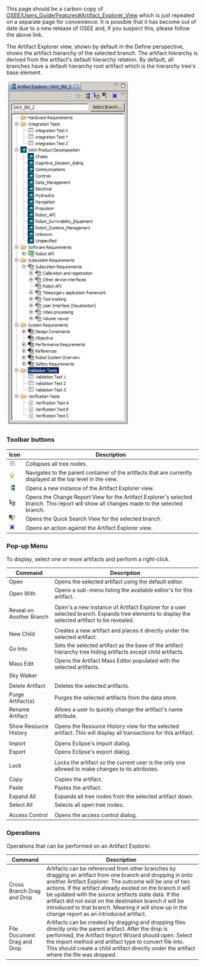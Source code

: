 This page should be a carbon-copy of
[OSEE/Users_Guide/Features\#Artifact_Explorer_View](/docs/OSEE/Users_Guide/Features.md#Artifact_Explorer_View "wikilink")
which is just repeated on a separate page for convenience. It is
possible that it has become out of date due to a new release of OSEE
and, if you suspect this, please follow the above link.

The Artifact Explorer view, shown by default in the Define perspective,
shows the artifact hierarchy of the selected branch. The artifact
hierarchy is derived from the artifact's default hierarchy relation. By
default, all branches have a default hierarchy root artifact which is
the hierarchy tree's base element.

![artifactexplorer.jpg](/docs/images/artifactexplorer.jpg "artifactexplorer.jpg")

### Toolbar buttons

| Icon                                                                                 | Description                                                                                                                              |
| ------------------------------------------------------------------------------------ | ---------------------------------------------------------------------------------------------------------------------------------------- |
| ![image:collapseall.gif](/docs/images/collapseall.gif "image:collapseall.gif")                    | Collapses all tree nodes.                                                                                                                |
| ![image:up.gif](/docs/images/up.gif "image:up.gif")                                               | Navigates to the parent container of the artifacts that are currently displayed at the top level in the view.                            |
| ![image:artifact_explorer.gif](/docs/images/artifact_explorer.gif "image:artifact_explorer.gif") | Opens a new instance of the Artifact Explorer view.                                                                                      |
| ![image:branch_change.gif](/docs/images/branch_change.gif "image:branch_change.gif")             | Opens the Change Report View for the Artifact Explorer's selected branch. This report will show all changes made to the selected branch. |
| ![image:artifact_search.gif](/docs/images/artifact_search.gif "image:artifact_search.gif")       | Opens the Quick Search View for the selected branch.                                                                                     |
| ![image:bug.gif](/docs/images/bug.gif "image:bug.gif")                                            | Opens an action against the Artifact Explorer view.                                                                                      |

### Pop-up Menu

To display, select one or more artifacts and perform a right-click.

| Command                  | Description                                                                                                                                   |
| ------------------------ | --------------------------------------------------------------------------------------------------------------------------------------------- |
| Open                     | Opens the selected artifact using the default editor.                                                                                         |
| Open With                | Opens a sub-menu listing the available editor's for this artifact.                                                                            |
|                          |                                                                                                                                               |
| Reveal on Another Branch | Open's a new instance of Artifact Explorer for a user selected branch. Expands tree elements to display the selected artifact to be revealed. |
|                          |                                                                                                                                               |
| New Child                | Creates a new artifact and places it directly under the selected artifact.                                                                    |
| Go Into                  | Sets the selected artifact as the base of the artifact hierarchy tree hiding artifacts except child artifacts.                                |
| Mass Edit                | Opens the Artifact Mass Editor populated with the selected artifacts.                                                                         |
| Sky Walker               |                                                                                                                                               |
|                          |                                                                                                                                               |
| Delete Artifact          | Deletes the selected artifacts.                                                                                                               |
| Purge Artifact(s)        | Purges the selected artifacts from the data store.                                                                                            |
| Rename Artifact          | Allows a user to quickly change the artifact's name attribute.                                                                                |
|                          |                                                                                                                                               |
| Show Resource History    | Opens the Resource History view for the selected artifact. This will display all transactions for this artifact.                              |
|                          |                                                                                                                                               |
| Import                   | Opens Eclipse's import dialog.                                                                                                                |
| Export                   | Opens Eclipse's export dialog.                                                                                                                |
|                          |                                                                                                                                               |
| Lock                     | Locks the artifact so the current user is the only one allowed to make changes to its attributes.                                             |
|                          |                                                                                                                                               |
| Copy                     | Copies the artifact.                                                                                                                          |
| Paste                    | Pastes the artifact.                                                                                                                          |
| Expand All               | Expands all tree nodes from the selected artifact down.                                                                                       |
| Select All               | Selects all open tree nodes.                                                                                                                  |
|                          |                                                                                                                                               |
| Access Control           | Opens the access control dialog.                                                                                                              |

### Operations

Operations that can be performed on an Artifact Explorer.

| Command                     | Description                                                                                                                                                                                                                                                                                                                                                                                                                                                  |
| --------------------------- | ------------------------------------------------------------------------------------------------------------------------------------------------------------------------------------------------------------------------------------------------------------------------------------------------------------------------------------------------------------------------------------------------------------------------------------------------------------ |
| Cross Branch Drag and Drop  | Artifacts can be referenced from other branches by dragging an artifact from one branch and dropping in onto another Artifact Explorer. The outcome will be one of two actions. If the artifact already existed on the branch it will be updated with the source artifacts state data. If the artifact did not exist on the destination branch it will be introduced to that branch. Meaning it will show up in the change report as an introduced artifact. |
| File Document Drag and Drop | Artifacts can be created by dragging and dropping files directly onto the parent artifact. After the drop is performed, the Artifact Import Wizard should open. Select the import method and artifact type to convert file into. This should create a child artifact directly under the artifact where the file was dropped.                                                                                                                                 |
